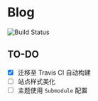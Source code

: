 # Blog

![Build Status](https://travis-ci.com/A1exInamin/A1exInamin.github.io.svg?branch=hexo)

## TO-DO

- [x] 迁移至 Travis CI 自动构建
- [ ] 站点样式美化
- [ ] 主题使用 `Submodule` 配置